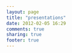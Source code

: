 ```yaml
---
layout: page
title: "presentations"
date: 2012-02-05 16:29
comments: true
sharing: true
footer: true
---
```

